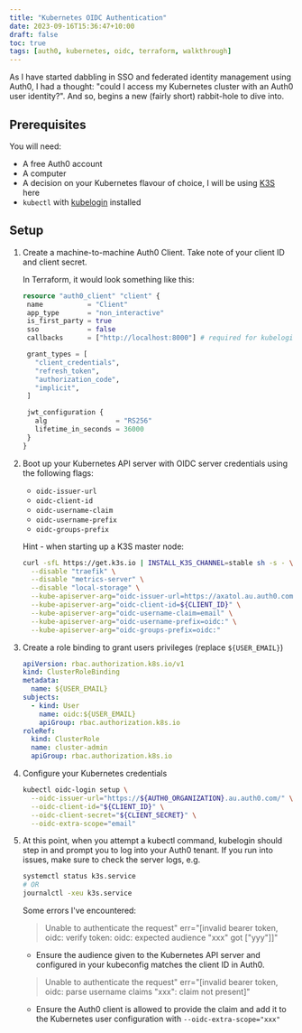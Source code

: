 ```yaml
---
title: "Kubernetes OIDC Authentication"
date: 2023-09-16T15:36:47+10:00
draft: false
toc: true
tags: [auth0, kubernetes, oidc, terraform, walkthrough]
---
```


As I have started dabbling in SSO and federated identity management using Auth0, I had a thought: "could I access my Kubernetes cluster with an Auth0 user identity?". And so, begins a new (fairly short) rabbit-hole to dive into.

## Prerequisites

You will need:

- A free Auth0 account
- A computer
- A decision on your Kubernetes flavour of choice, I will be using [K3S](https://k3s.io/) here
- `kubectl` with [kubelogin](https://github.com/int128/kubelogin) installed

## Setup

1. Create a machine-to-machine Auth0 Client. Take note of your client ID and client secret.

   In Terraform, it would look something like this:

   ```terraform
   resource "auth0_client" "client" {
    name           = "Client"
    app_type       = "non_interactive"
    is_first_party = true
    sso            = false
    callbacks      = ["http://localhost:8000"] # required for kubelogin

    grant_types = [
      "client_credentials",
      "refresh_token",
      "authorization_code",
      "implicit",
    ]

    jwt_configuration {
      alg                 = "RS256"
      lifetime_in_seconds = 36000
    }
   }
   ```

1. Boot up your Kubernetes API server with OIDC server credentials using the following flags:

   - `oidc-issuer-url`
   - `oidc-client-id`
   - `oidc-username-claim`
   - `oidc-username-prefix`
   - `oidc-groups-prefix`

   Hint - when starting up a K3S master node:

   ```bash
   curl -sfL https://get.k3s.io | INSTALL_K3S_CHANNEL=stable sh -s - \
     --disable "traefik" \
     --disable "metrics-server" \
     --disable "local-storage" \
     --kube-apiserver-arg="oidc-issuer-url=https://axatol.au.auth0.com/" \
     --kube-apiserver-arg="oidc-client-id=${CLIENT_ID}" \
     --kube-apiserver-arg="oidc-username-claim=email" \
     --kube-apiserver-arg="oidc-username-prefix=oidc:" \
     --kube-apiserver-arg="oidc-groups-prefix=oidc:"
   ```

1. Create a role binding to grant users privileges (replace `${USER_EMAIL}`)

   ```yaml
   apiVersion: rbac.authorization.k8s.io/v1
   kind: ClusterRoleBinding
   metadata:
     name: ${USER_EMAIL}
   subjects:
     - kind: User
       name: oidc:${USER_EMAIL}
       apiGroup: rbac.authorization.k8s.io
   roleRef:
     kind: ClusterRole
     name: cluster-admin
     apiGroup: rbac.authorization.k8s.io
   ```

1. Configure your Kubernetes credentials

   ```bash
   kubectl oidc-login setup \
     --oidc-issuer-url="https://${AUTH0_ORGANIZATION}.au.auth0.com/" \
     --oidc-client-id="${CLIENT_ID}" \
     --oidc-client-secret="${CLIENT_SECRET}" \
     --oidc-extra-scope="email"
   ```

1. At this point, when you attempt a kubectl command, kubelogin should step in and prompt you to log into your Auth0 tenant. If you run into issues, make sure to check the server logs, e.g.

   ```bash
   systemctl status k3s.service
   # OR
   journalctl -xeu k3s.service
   ```

   Some errors I've encountered:

   > Unable to authenticate the request" err="[invalid bearer token, oidc: verify token: oidc: expected audience \"xxx\" got [\"yyy\"]]"

   - Ensure the audience given to the Kubernetes API server and configured in your kubeconfig matches the client ID in Auth0.

   > Unable to authenticate the request" err="[invalid bearer token, oidc: parse username claims \"xxx\": claim not present]"

   - Ensure the Auth0 client is allowed to provide the claim and add it to the Kubernetes user configuration with `--oidc-extra-scope="xxx"`
